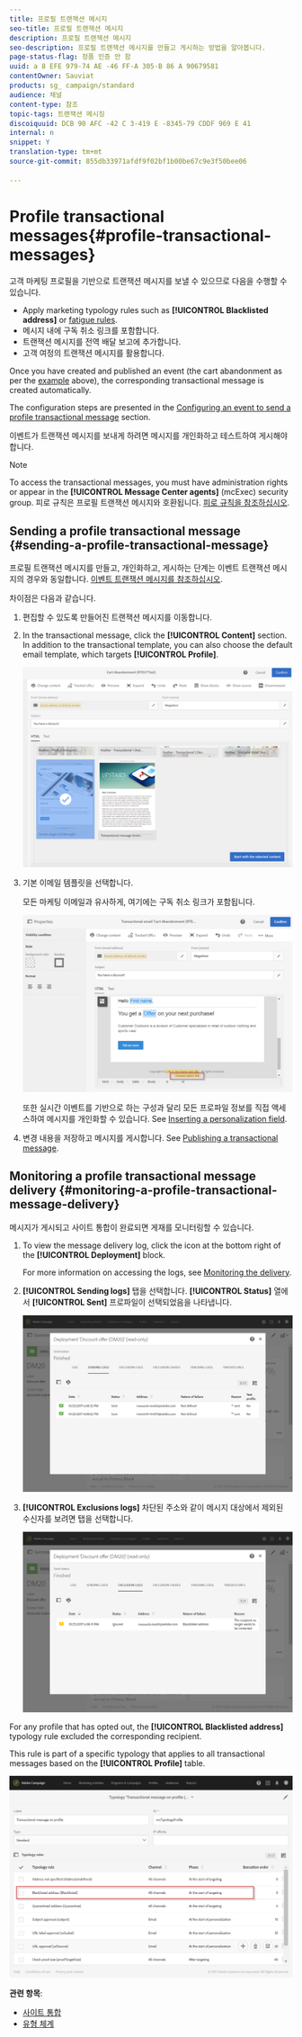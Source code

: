```yaml
---
title: 프로필 트랜잭션 메시지
seo-title: 프로필 트랜잭션 메시지
description: 프로필 트랜잭션 메시지
seo-description: 프로필 트랜잭션 메시지를 만들고 게시하는 방법을 알아봅니다.
page-status-flag: 정품 인증 안 함
uuid: a 8 EFE 979-74 AE -46 FF-A 305-B 86 A 90679581
contentOwner: Sauviat
products: sg_ campaign/standard
audience: 채널
content-type: 참조
topic-tags: 트랜잭션 메시징
discoiquuid: DCB 90 AFC -42 C 3-419 E -8345-79 CDDF 969 E 41
internal: n
snippet: Y
translation-type: tm+mt
source-git-commit: 855db33971afdf9f02bf1b00be67c9e3f50bee06

---
```



# Profile transactional messages{#profile-transactional-messages}

고객 마케팅 프로필을 기반으로 트랜잭션 메시지를 보낼 수 있으므로 다음을 수행할 수 있습니다.

* Apply marketing typology rules such as **[!UICONTROL Blacklisted address]** or [fatigue rules](../../administration/using/fatigue-rules.md).
* 메시지 내에 구독 취소 링크를 포함합니다.
* 트랜잭션 메시지를 전역 배달 보고에 추가합니다.
* 고객 여정의 트랜잭션 메시지를 활용합니다.

Once you have created and published an event (the cart abandonment as per the [example](../../channels/using/about-transactional-messaging.md#transactional-messaging-operating-principle) above), the corresponding transactional message is created automatically.

The configuration steps are presented in the [Configuring an event to send a profile transactional message](../../administration/using/configuring-transactional-messaging.md#use-case--configuring-an-event-to-send-a-transactional-message) section.

이벤트가 트랜잭션 메시지를 보내게 하려면 메시지를 개인화하고 테스트하여 게시해야 합니다.

>[!NOTE]
>
>To access the transactional messages, you must have administration rights or appear in the **[!UICONTROL Message Center agents]** (mcExec) security group. 피로 규칙은 프로필 트랜잭션 메시지와 호환됩니다. [피로 규칙을 참조하십시오](../../administration/using/fatigue-rules.md).

## Sending a profile transactional message {#sending-a-profile-transactional-message}

프로필 트랜잭션 메시지를 만들고, 개인화하고, 게시하는 단계는 이벤트 트랜잭션 메시지의 경우와 동일합니다. [이벤트 트랜잭션 메시지를 참조하십시오](../../channels/using/event-transactional-messages.md).

차이점은 다음과 같습니다.

1. 편집할 수 있도록 만들어진 트랜잭션 메시지를 이동합니다.
1. In the transactional message, click the **[!UICONTROL Content]** section. In addition to the transactional template, you can also choose the default email template, which targets **[!UICONTROL Profile]**.

   ![](assets/message-center_marketing_templates.png)

1. 기본 이메일 템플릿을 선택합니다.

   모든 마케팅 이메일과 유사하게, 여기에는 구독 취소 링크가 포함됩니다.

   ![](assets/message-center_marketing_perso_unsubscription.png)

   또한 실시간 이벤트를 기반으로 하는 구성과 달리 모든 프로파일 정보를 직접 액세스하여 메시지를 개인화할 수 있습니다. See [Inserting a personalization field](../../designing/using/inserting-a-personalization-field.md).

1. 변경 내용을 저장하고 메시지를 게시합니다. See [Publishing a transactional message](../../channels/using/event-transactional-messages.md#publishing-a-transactional-message).

## Monitoring a profile transactional message delivery {#monitoring-a-profile-transactional-message-delivery}

메시지가 게시되고 사이트 통합이 완료되면 게재를 모니터링할 수 있습니다.

1. To view the message delivery log, click the icon at the bottom right of the **[!UICONTROL Deployment]** block.

   For more information on accessing the logs, see [Monitoring the delivery](../../sending/using/monitoring-a-delivery.md).

1. **[!UICONTROL Sending logs]** 탭을 선택합니다. **[!UICONTROL Status]** 열에서 **[!UICONTROL Sent]** 프로파일이 선택되었음을 나타냅니다.

   ![](assets/message-center_marketing_sending_logs.png)

1. **[!UICONTROL Exclusions logs]** 차단된 주소와 같이 메시지 대상에서 제외된 수신자를 보려면 탭을 선택합니다.

   ![](assets/message-center_marketing_exclusion_logs.png)

For any profile that has opted out, the **[!UICONTROL Blacklisted address]** typology rule excluded the corresponding recipient.

This rule is part of a specific typology that applies to all transactional messages based on the **[!UICONTROL Profile]** table.

![](assets/message-center_marketing_typology.png)

**관련 항목**:

* [사이트 통합](../../administration/using/configuring-transactional-messaging.md#integrating-the-triggering-of-the-event-in-a-website)
* [유형 체계](../../administration/using/about-typology-rules.md)

